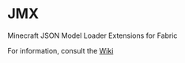 # JMX
 Minecraft JSON Model Loader Extensions for Fabric
 
 For information, consult the [Wiki](https://github.com/grondag/json-model-extensions/wiki)
